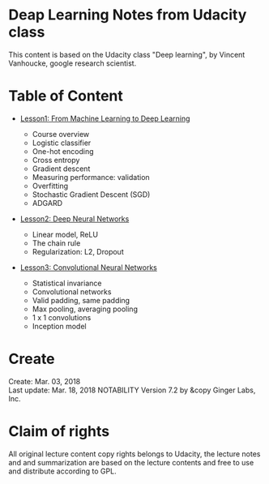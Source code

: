 # Deap Learning Notes from Udacity class  
This content is based on the Udacity class "Deep learning", by Vincent Vanhoucke, google research scientist.  

# Table of Content  
- [Lesson1: From Machine Learning to Deep Learning](https://github.com/SuperYuLu/Deep-Learning-Notes-Exercise/blob/master/Udacity_DeepLearning_Notes/LESSON1-From%20Machine%20Learning%20to%20Deep%20Learning.pdf)
  + Course overview 
  + Logistic classifier 
  + One-hot encoding
  + Cross entropy 
  + Gradient descent
  + Measuring performance: validation 
  + Overfitting 
  + Stochastic Gradient Descent (SGD)
  + ADGARD

- [Lesson2: Deep Neural Networks](https://github.com/SuperYuLu/Deep-Learning-Notes-Exercise/blob/master/Udacity_DeepLearning_Notes/LESSON2-Deep%20Neural%20Networks.pdf)
  + Linear model, ReLU
  + The chain rule 
  + Regularization: L2, Dropout

- [Lesson3: Convolutional Neural Networks](https://github.com/SuperYuLu/Deep-Learning-Notes-Exercise/blob/master/Udacity_DeepLearning_Notes/LESSON3-Convolutional%20Neural%20Networks.pdf)
  + Statistical invariance 
  + Convolutional networks 
  + Valid padding, same padding 
  + Max pooling, averaging pooling
  + 1 x 1 convolutions 
  + Inception model 

# Create  
Create: Mar. 03, 2018  
Last update: Mar. 18, 2018
NOTABILITY Version 7.2 by &copy Ginger Labs, Inc.  

# Claim of rights  
All original lecture content copy rights belongs to Udacity, the lecture notes and and summarization are based on the lecture contents and free to use and distribute according to GPL.  

